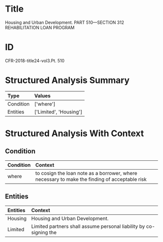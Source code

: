 # Title

 Housing and Urban Development. PART 510—SECTION 312 REHABILITATION LOAN PROGRAM


# ID

 CFR-2018-title24-vol3.Pt. 510


# Structured Analysis Summary

| Type      | Values                 |
|:----------|:-----------------------|
| Condition | ['where']              |
| Entities  | ['Limited', 'Housing'] |


# Structured Analysis With Context

 


## Condition

| Condition   | Context                                                                                       |
|:------------|:----------------------------------------------------------------------------------------------|
| where       | to cosign the loan note as a borrower, where necessary to make the finding of acceptable risk |


## Entities

| Entities   | Context                                                            |
|:-----------|:-------------------------------------------------------------------|
| Housing    | Housing  and Urban Development.                                    |
| Limited    | Limited partners shall assume personal liability by co-signing the |


